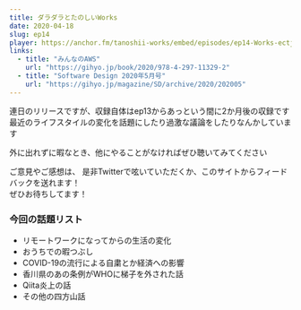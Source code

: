 ```yaml
---
title: ダラダラとたのしいWorks
date: 2020-04-18
slug: ep14
player: https://anchor.fm/tanoshii-works/embed/episodes/ep14-Works-ectjov
links:
  - title: "みんなのAWS"
    url: "https://gihyo.jp/book/2020/978-4-297-11329-2"
  - title: "Software Design 2020年5月号"
    url: "https://gihyo.jp/magazine/SD/archive/2020/202005"
---
```


連日のリリースですが、収録自体はep13からあっという間に2か月後の収録です  
最近のライフスタイルの変化を話題にしたり過激な議論をしたりなんかしています

外に出れずに暇なとき、他にやることがなければぜひ聴いてみてください

ご意見やご感想は、 是非Twitterで呟いていただくか、このサイトからフィードバックを送れます！  
ぜひお待ちしてます！  

### 今回の話題リスト

- リモートワークになってからの生活の変化
- おうちでの暇つぶし
- COVID-19の流行による自粛とか経済への影響
- 香川県のあの条例がWHOに梯子を外された話
- Qiita炎上の話
- その他の四方山話